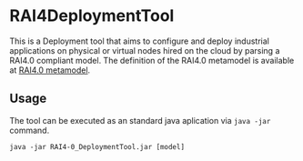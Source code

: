 # RAI4DeploymentTool

This is a Deployment tool that aims to configure and deploy industrial applications on physical or virtual nodes hired on the cloud by parsing a RAI4.0 compliant model. The definition of the RAI4.0 metamodel is available at [RAI4.0 metamodel](https://github.com/istr-uc/RAI4DeploymentTool/blob/master/metamodels/PABM_Metamodel.ecore).

## Usage

The tool can be executed as an standard java aplication via `java -jar` command.

```
java -jar RAI4-0_DeploymentTool.jar [model]
```